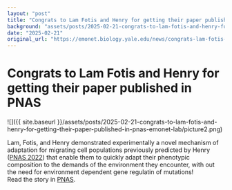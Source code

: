 ```yaml
---
layout: "post"
title: "Congrats to Lam Fotis and Henry for getting their paper published in PNAS | Emonet Lab"
background: "assets/posts/2025-02-21-congrats-to-lam-fotis-and-henry-for-getting-their-paper-published-in-pnas-emonet-lab/picture2.png"
date: "2025-02-21"
original_url: "https://emonet.biology.yale.edu/news/congrats-lam-fotis-and-henry-getting-their-paper-published-pnas"
---
```

# Congrats to Lam Fotis and Henry for getting their paper published in PNAS

![]({{ site.baseurl }}/assets/posts/2025-02-21-congrats-to-lam-fotis-and-henry-for-getting-their-paper-published-in-pnas-emonet-lab/picture2.png)

Lam, Fotis, and Henry demonstrated experimentally a novel mechanism of adaptation for migrating cell populations previously predicted by Henry ([PNAS 2022](https://www.pnas.org/doi/10.1073/pnas.2117377119)) that enable them to quickly adapt their phenotypic composition to the demands of the environment they encounter, with out the need for environment dependent gene regulatin of mutations!  
Read the story in [PNAS](https://www.pnas.org/doi/epub/10.1073/pnas.2423774122).